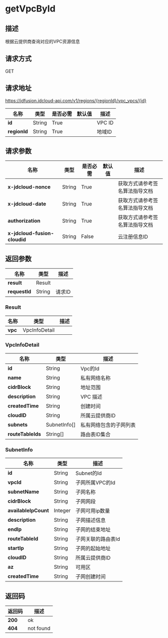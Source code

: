 # getVpcById


## 描述
根据云提供商查询对应的VPC资源信息

## 请求方式
GET

## 请求地址
https://jdfusion.jdcloud-api.com/v1/regions/{regionId}/vpc_vpcs/{id}

|名称|类型|是否必需|默认值|描述|
|---|---|---|---|---|
|**id**|String|True| |VPC ID|
|**regionId**|String|True| |地域ID|

## 请求参数
|名称|类型|是否必需|默认值|描述|
|---|---|---|---|---|
|**x-jdcloud-nonce**|String|True| |获取方式请参考签名算法指导文档|
|**x-jdcloud-date**|String|True| |获取方式请参考签名算法指导文档|
|**authorization**|String|True| |获取方式请参考签名算法指导文档|
|**x-jdcloud-fusion-cloudid**|String|False| |云注册信息ID|


## 返回参数
|名称|类型|描述|
|---|---|---|
|**result**|Result| |
|**requestId**|String|请求ID|

### Result
|名称|类型|描述|
|---|---|---|
|**vpc**|VpcInfoDetail| |
### VpcInfoDetail
|名称|类型|描述|
|---|---|---|
|**id**|String|Vpc的Id|
|**name**|String|私有网络名称|
|**cidrBlock**|String|地址范围|
|**description**|String|VPC 描述|
|**createdTime**|String|创建时间|
|**cloudID**|String|所属云提供商ID|
|**subnets**|SubnetInfo[]|私有网络包含的子网列表|
|**routeTableIds**|String[]|路由表ID集合|
### SubnetInfo
|名称|类型|描述|
|---|---|---|
|**id**|String|Subnet的Id|
|**vpcId**|String|子网所属VPC的Id|
|**subnetName**|String|子网名称|
|**cidrBlock**|String|子网网段|
|**availableIpCount**|Integer|子网可用ip数量|
|**description**|String|子网描述信息|
|**endIp**|String|子网的结束地址|
|**routeTableId**|String|子网关联的路由表Id|
|**startIp**|String|子网的起始地址|
|**cloudID**|String|所属云提供商ID|
|**az**|String|可用区|
|**createdTime**|String|子网创建时间|

## 返回码
|返回码|描述|
|---|---|
|**200**|ok|
|**404**|not found|
